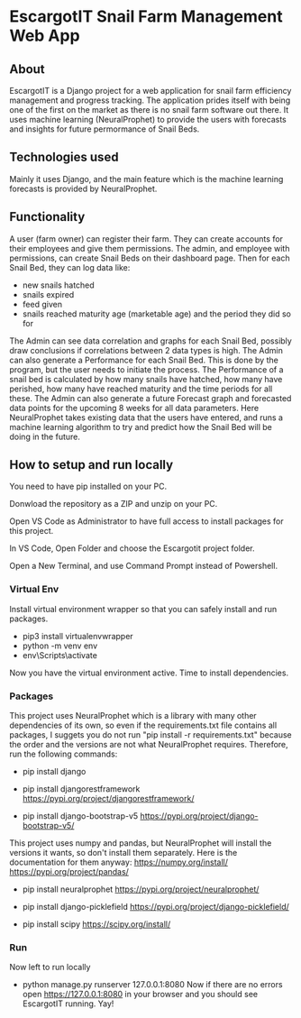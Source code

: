 # EscargotIT Snail Farm Management Web App

## About
EscargotIT is a Django project for a web application for snail farm efficiency management and progress tracking.
The application prides itself with being one of the first on the market as there is no snail farm software out there.
It uses machine learning (NeuralProphet) to provide the users with forecasts and insights for future permormance of Snail Beds.

## Technologies used
Mainly it uses Django, and the main feature which is the machine learning forecasts is provided by NeuralProphet.

## Functionality
A user (farm owner) can register their farm. They can create accounts for their employees and give them permissions.
The admin, and employee with permissions, can create Snail Beds on their dashboard page. Then for each Snail Bed, they can
log data like:
- new snails hatched
- snails expired
- feed given
- snails reached maturity age (marketable age) and the period they did so for

The Admin can see data correlation and graphs for each Snail Bed, possibly draw conclusions if correlations between 2 data types is high.
The Admin can also generate a Performance for each Snail Bed. This is done by the program, but the user needs to initiate the process.
The Performance of a snail bed is calculated by how many snails have hatched, how many have perished, how many have reached maturity and the time periods for all these.
The Admin can also generate a future Forecast graph and forecasted data points for the upcoming 8 weeks for all data parameters. Here NeuralProphet takes existing data that the users have entered, and runs a machine learning algorithm to try and predict how the Snail Bed will be doing in the future.

## How to setup and run locally

You need to have pip installed on your PC.

Donwload the repository as a ZIP and unzip on your PC.

Open VS Code as Administrator to have full access to install packages for this project.

In VS Code, Open Folder and choose the Escargotit project folder.

Open a New Terminal, and use Command Prompt instead of Powershell.

### Virtual Env
Install virtual environment wrapper so that you can safely install and run packages.
- pip3 install virtualenvwrapper
- python -m venv env
- env\Scripts\activate 

Now you have the virtual environment active. Time to install dependencies.

### Packages 
This project uses NeuralProphet which is a library with many other dependencies of its own, so even if the requirements.txt file contains all packages, I suggets you do not run "pip install -r requirements.txt" because the order and the versions are not what NeuralProphet requires. Therefore, run the following commands:

- pip install django

- pip install djangorestframework
https://pypi.org/project/djangorestframework/

- pip install django-bootstrap-v5
https://pypi.org/project/django-bootstrap-v5/

This project uses numpy and pandas, but NeuralProphet will install the versions it wants, so don't install them separately.
Here is the documentation for them anyway:
https://numpy.org/install/
https://pypi.org/project/pandas/

- pip install neuralprophet
https://pypi.org/project/neuralprophet/

- pip install django-picklefield
https://pypi.org/project/django-picklefield/

- pip install scipy
https://scipy.org/install/

### Run
Now left to run locally 
- python manage.py runserver 127.0.0.1:8080 
Now if there are no errors open https://127.0.0.1:8080  in your browser and you should see EscargotIT running. 
Yay!